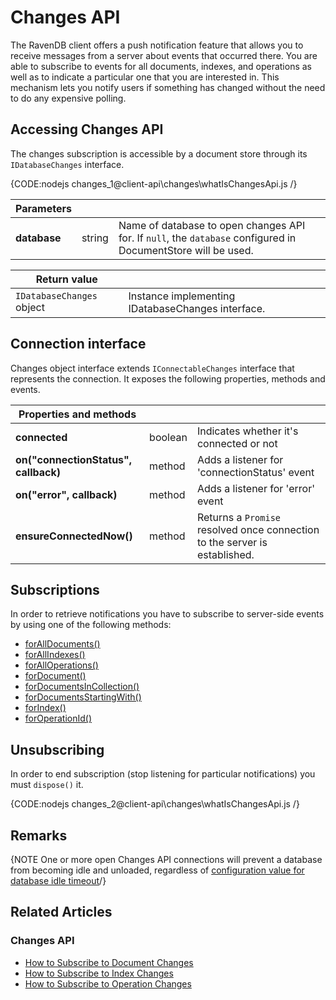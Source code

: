 # Changes API 

The RavenDB client offers a push notification feature that allows you to receive messages from a server about events that occurred there.
You are able to subscribe to events for all documents, indexes, and operations as well as to indicate a particular one that you are interested in. 
This mechanism lets you notify users if something has changed without the need to do any expensive polling. 

## Accessing Changes API

The changes subscription is accessible by a document store through its `IDatabaseChanges` interface.

{CODE:nodejs changes_1@client-api\changes\whatIsChangesApi.js /}

| Parameters | | |
| ------------- | ------------- | ----- |
| **database** | string | Name of database to open changes API for. If `null`, the `database` configured in DocumentStore will be used. |

| Return value | |
| ------------- | ----- |
| `IDatabaseChanges` object | Instance implementing IDatabaseChanges interface. |

## Connection interface

Changes object interface extends `IConnectableChanges` interface that represents the connection. It exposes the following properties, methods and events.

| Properties and methods | | |
| ------------- | ------------- | ----- |
| **connected** | boolean | Indicates whether it's connected or not |
| **on("connectionStatus", callback)** | method | Adds a listener for 'connectionStatus' event |
| **on("error", callback)** | method | Adds a listener for 'error' event | 
| **ensureConnectedNow()** | method | Returns a `Promise` resolved once connection to the server is established. | 

## Subscriptions

In order to retrieve notifications you have to subscribe to server-side events by using one of the following methods:

- [forAllDocuments()](../../client-api/changes/how-to-subscribe-to-document-changes#foralldocuments)
- [forAllIndexes()](../../client-api/changes/how-to-subscribe-to-index-changes#forallindexes)
- [forAllOperations()](../../client-api/changes/how-to-subscribe-to-operation-changes#foralloperations)
- [forDocument()](../../client-api/changes/how-to-subscribe-to-document-changes#fordocument)
- [forDocumentsInCollection()](../../client-api/changes/how-to-subscribe-to-document-changes#fordocumentsincollection)
- [forDocumentsStartingWith()](../../client-api/changes/how-to-subscribe-to-document-changes#fordocumentsstartingwith)
- [forIndex()](../../client-api/changes/how-to-subscribe-to-index-changes#forindex)
- [forOperationId()](../../client-api/changes/how-to-subscribe-to-operation-changes#foroperation)

## Unsubscribing

In order to end subscription (stop listening for particular notifications) you must `dispose()` it.

{CODE:nodejs changes_2@client-api\changes\whatIsChangesApi.js /}

## Remarks

{NOTE One or more open Changes API connections will prevent a database from becoming idle and unloaded, regardless of [configuration value for database idle timeout](../../server/configuration/database-configuration#databases.maxidletimeinsec)/}

## Related Articles

### Changes API

- [How to Subscribe to Document Changes](../../client-api/changes/what-is-changes-api)
- [How to Subscribe to Index Changes](../../client-api/changes/how-to-subscribe-to-index-changes)
- [How to Subscribe to Operation Changes](../../client-api/changes/how-to-subscribe-to-operation-changes)
